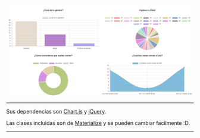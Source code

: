 <img src="https://github.com/LuisFOsG/Graficas-Chartjs/blob/dev/img/Graficas.png" >

---

Sus dependencias son
[Chart.js](https://github.com/chartjs)
y
[jQuery](https://jquery.com/).

Las clases incluidas son de
[Materialize](https://materializecss.com/)
y se pueden cambiar facilmente :D.

---
